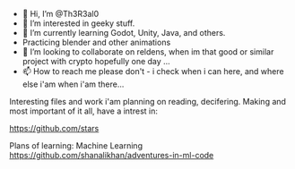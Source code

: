 - 👋 Hi, I’m @Th3R3al0
- 👀 I’m interested in geeky stuff.
- 🌱 I’m currently learning Godot, Unity, Java, and others.
- Practicing blender and other animations
- 💞️ I’m looking to collaborate on reldens, when im that good or similar project with crypto hopefully one day ...
- 📫 How to reach me please don't - i check when i can here, and where else i'am when i'am there...

<!---
Th3R3al0/Th3R3al0 is a special ✨ repository because its `README.md` (this file) appears on your GitHub profile.
You can click the Preview link to take a look at your changes.
--->


Interesting files and work i'am planning on reading, decifering.
Making and most important of it all, have a intrest in:

https://github.com/stars

Plans of learning:
Machine Learning
https://github.com/shanalikhan/adventures-in-ml-code
